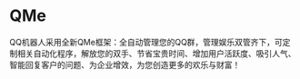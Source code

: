 # QMe
QQ机器人采用全新QMe框架：全自动管理您的QQ群，管理娱乐双管齐下，可定制相关自动化程序，解放您的双手、节省宝贵时间、增加用户活跃度、吸引人气、智能回复客户的问题、为企业增效，为您创造更多的欢乐与财富！
